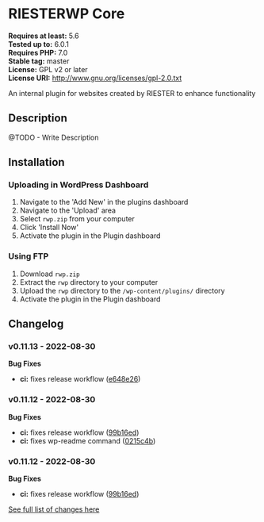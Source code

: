 # RIESTERWP Core #
**Requires at least:** 5.6  
**Tested up to:** 6.0.1  
**Requires PHP:** 7.0  
**Stable tag:** master  
**License:** GPL v2 or later  
**License URI:** http://www.gnu.org/licenses/gpl-2.0.txt  

An internal plugin for websites created by RIESTER to enhance functionality

## Description ##

@TODO - Write Description

## Installation ##

### Uploading in WordPress Dashboard ###

1. Navigate to the 'Add New' in the plugins dashboard
2. Navigate to the 'Upload' area
3. Select `rwp.zip` from your computer
4. Click 'Install Now'
5. Activate the plugin in the Plugin dashboard

### Using FTP ###

1. Download `rwp.zip`
2. Extract the `rwp` directory to your computer
3. Upload the `rwp` directory to the `/wp-content/plugins/` directory
4. Activate the plugin in the Plugin dashboard

## Changelog ##

### v0.11.13 - 2022-08-30 ###

**Bug Fixes**
* **ci:** fixes release workflow ([e648e26](https://bitbucket.org/riester/rwp/commit/e648e26b3e9787784eb998069c265d4f984fa7bc))


### v0.11.12 - 2022-08-30 ###

**Bug Fixes**
* **ci:** fixes release workflow ([99b16ed](https://bitbucket.org/riester/rwp/commit/99b16ed27e7d3270514b1f695a9bb2cc2bbe3cf2))
* **ci:** fixes wp-readme command ([0215c4b](https://bitbucket.org/riester/rwp/commit/0215c4b93aeb6192ab8be9808e16bc903de005f0))


### v0.11.12 - 2022-08-30 ###

**Bug Fixes**
* **ci:** fixes release workflow ([99b16ed](https://bitbucket.org/riester/rwp/commit/99b16ed27e7d3270514b1f695a9bb2cc2bbe3cf2))

[See full list of changes here](./CHANGELOG.md)
